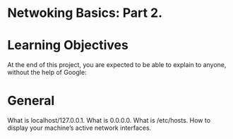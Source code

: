 # Netwoking Basics: Part 2.

# Learning Objectives

At the end of this project, you are expected to be able to explain to anyone, without the help of Google:

# General

What is localhost/127.0.0.1.
What is 0.0.0.0.
What is /etc/hosts.
How to display your machine’s active network interfaces.
